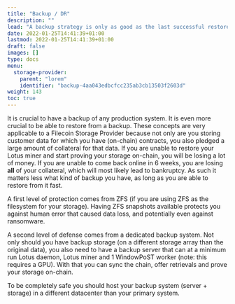 ```yaml
---
title: "Backup / DR"
description: ""
lead: "A backup strategy is only as good as the last successful restore."
date: 2022-01-25T14:41:39+01:00
lastmod: 2022-01-25T14:41:39+01:00
draft: false
images: []
type: docs
menu:
  storage-provider:
    parent: "lorem"
    identifier: "backup-4aa043edbcfcc235ab3cb13503f2603d"
weight: 143
toc: true
---
```


It is crucial to have a backup of any production system. It is even more crucial to be able to restore from a backup. These concepts are very applicable to a Filecoin Storage Provider because not only are you storing customer data for which you have (on-chain) contracts, you also pledged a large amount of collateral for that data. If you are unable to restore your Lotus miner and start proving your storage on-chain, you will be losing a lot of money. If you are unable to come back online in 6 weeks, you are losing **all** of your collateral, which will most likely lead to bankruptcy. As such it matters less what kind of backup you have, as long as you are able to restore from it fast.

A first level of protection comes from ZFS (if you are using ZFS as the filesystem for your storage). Having ZFS snapshots available protects you against human error that caused data loss, and potentially even against ransomware.

A second level of defense comes from a dedicated backup system. Not only should you have backup storage (on a different storage array than the original data), you also need to have a backup server that can at a minimum run Lotus daemon, Lotus miner and 1 WindowPoST worker (note: this requires a GPU). With that you can sync the chain, offer retrievals and prove your storage on-chain.

To be completely safe you should host your backup system (server + storage) in a different datacenter than your primary system.